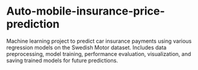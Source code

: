 # Auto-mobile-insurance-price-prediction
Machine learning project to predict car insurance payments using various regression models on the Swedish Motor dataset. Includes data preprocessing, model training, performance evaluation, visualization, and saving trained models for future predictions.
